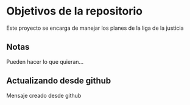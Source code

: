 # Objetivos de la repositorio

Este proyecto se encarga de manejar los planes de la liga de la justicia


## Notas
Pueden hacer lo que quieran...

## Actualizando desde github
Mensaje creado desde github
